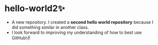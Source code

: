 # **hello-world2**✨
- A new repository. I created a **second hello world repository** because I did something similar in another class.
- I look forward to improving my understanding of how to best use GitHub!✌️
